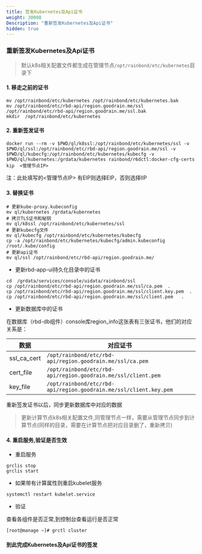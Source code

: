 ```yaml
---
title: 签发Kubernetes及Api证书
weight: 30008
Description: "重新签发Kubernetes及Api证书"
hidden: true
---
```


### 重新签发Kubernetes及Api证书

> 默认k8s相关配置文件都生成在管理节点`/opt/rainbond/etc/kubernetes`目录下

#### 1. 移走之前的证书

```shell
mv /opt/rainbond/etc/kubernetes /opt/rainbond/etc/kubernetes.bak
mv /opt/rainbond/etc/rbd-api/region.goodrain.me/ssl  /opt/rainbond/etc/rbd-api/region.goodrain.me/ssl.bak
mkdir  /opt/rainbond/etc/kubernetes

```
#### 2. 重新签发证书

```shell
docker run --rm -v $PWD/ql/k8ssl:/opt/rainbond/etc/kubernetes/ssl -v $PWD/ql/ssl:/opt/rainbond/etc/rbd-api/region.goodrain.me/ssl -v $PWD/ql/kubecfg:/opt/rainbond/etc/kubernetes/kubecfg -v $PWD/ql/kubernetes:/grdata/kubernetes rainbond/r6dctl:docker-cfg-certs kip  <管理节点IP>
```

注：此处填写的<管理节点IP> 有EIP则选择EIP，否则选择IIP


#### 3. 替换证书

```shell
# 更新kube-proxy.kubeconfig
mv ql/kubernetes /grdata/kubernetes
# 拷贝TLS证书和秘钥  
mv ql/k8ssl /opt/rainbond/etc/kubernetes/ssl
# 更新kubecfg文件  
mv ql/kubecfg /opt/rainbond/etc/kubernetes/kubecfg
cp -a /opt/rainbond/etc/kubernetes/kubecfg/admin.kubeconfig /root/.kube/config
# 更新api证书
mv ql/ssl /opt/rainbond/etc/rbd-api/region.goodrain.me/
```

- 更新rbd-app-ui持久化目录中的证书

```shell
cd  /grdata/services/console/uidata/rainbond/ssl
cp /opt/rainbond/etc/rbd-api/region.goodrain.me/ssl/ca.pem  .
cp /opt/rainbond/etc/rbd-api/region.goodrain.me/ssl/client.key.pem  .
cp /opt/rainbond/etc/rbd-api/region.goodrain.me/ssl/client.pem   .
```

- 更新数据库中的证书

在数据库（rbd-db组件）console库region_info这张表有三张证书，他们的对应关系是：

| 数据               | 对应证书      |
| ----------------------- | --------------------- |
|ssl_ca_cert  |`/opt/rainbond/etc/rbd-api/region.goodrain.me/ssl/ca.pem` |
|cert_file  | `/opt/rainbond/etc/rbd-api/region.goodrain.me/ssl/client.pem`|
|key_file  |`/opt/rainbond/etc/rbd-api/region.goodrain.me/ssl/client.key.pem`|

重新签发证书以后，同步更新数据库中对应的数据

> 更新计算节点k8s相关配置文件,同管理节点一样，需要从管理节点同步到计算节点(同样的目录，需要在计算节点把对应目录删了，重新拷贝)


#### 4. 重启服务,验证是否生效

- 重启服务

```shell
grclis stop
grclis start
```

- 如果带有计算属性则重启kubelet服务

```shell
systemctl restart kubelet.service
```

- 验证

查看各组件是否正常,到控制台查看运行是否正常

```shell
[root@manage ~]# grctl cluster

```


#### 到此完成Kubernetes及Api证书的签发
